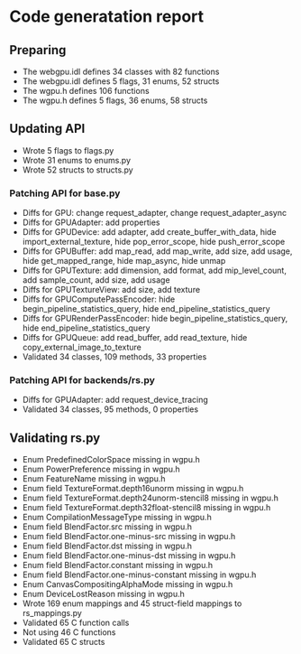# Code generatation report
## Preparing
* The webgpu.idl defines 34 classes with 82 functions
* The webgpu.idl defines 5 flags, 31 enums, 52 structs
* The wgpu.h defines 106 functions
* The wgpu.h defines 5 flags, 36 enums, 58 structs
## Updating API
* Wrote 5 flags to flags.py
* Wrote 31 enums to enums.py
* Wrote 52 structs to structs.py
### Patching API for base.py
* Diffs for GPU: change request_adapter, change request_adapter_async
* Diffs for GPUAdapter: add properties
* Diffs for GPUDevice: add adapter, add create_buffer_with_data, hide import_external_texture, hide pop_error_scope, hide push_error_scope
* Diffs for GPUBuffer: add map_read, add map_write, add size, add usage, hide get_mapped_range, hide map_async, hide unmap
* Diffs for GPUTexture: add dimension, add format, add mip_level_count, add sample_count, add size, add usage
* Diffs for GPUTextureView: add size, add texture
* Diffs for GPUComputePassEncoder: hide begin_pipeline_statistics_query, hide end_pipeline_statistics_query
* Diffs for GPURenderPassEncoder: hide begin_pipeline_statistics_query, hide end_pipeline_statistics_query
* Diffs for GPUQueue: add read_buffer, add read_texture, hide copy_external_image_to_texture
* Validated 34 classes, 109 methods, 33 properties
### Patching API for backends/rs.py
* Diffs for GPUAdapter: add request_device_tracing
* Validated 34 classes, 95 methods, 0 properties
## Validating rs.py
* Enum PredefinedColorSpace missing in wgpu.h
* Enum PowerPreference missing in wgpu.h
* Enum FeatureName missing in wgpu.h
* Enum field TextureFormat.depth16unorm missing in wgpu.h
* Enum field TextureFormat.depth24unorm-stencil8 missing in wgpu.h
* Enum field TextureFormat.depth32float-stencil8 missing in wgpu.h
* Enum CompilationMessageType missing in wgpu.h
* Enum field BlendFactor.src missing in wgpu.h
* Enum field BlendFactor.one-minus-src missing in wgpu.h
* Enum field BlendFactor.dst missing in wgpu.h
* Enum field BlendFactor.one-minus-dst missing in wgpu.h
* Enum field BlendFactor.constant missing in wgpu.h
* Enum field BlendFactor.one-minus-constant missing in wgpu.h
* Enum CanvasCompositingAlphaMode missing in wgpu.h
* Enum DeviceLostReason missing in wgpu.h
* Wrote 169 enum mappings and 45 struct-field mappings to rs_mappings.py
* Validated 65 C function calls
* Not using 46 C functions
* Validated 65 C structs
